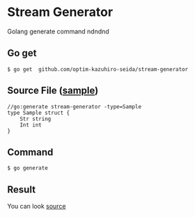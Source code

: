# Stream Generator

Golang generate command ndndnd

## Go get

```shell script
$ go get  github.com/optim-kazuhiro-seida/stream-generator
```

## Source File ([sample](./sample/sample.go))

```shell script
//go:generate stream-generator -type=Sample
type Sample struct {
	Str string
	Int int
}
```


## Command

```shell script
$ go generate
```

## Result

You can look [source](./sample/sample_stream.go)
